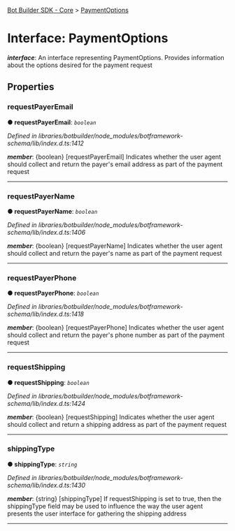 [Bot Builder SDK - Core](../README.md) > [PaymentOptions](../interfaces/botbuilder.paymentoptions.md)



# Interface: PaymentOptions

*__interface__*: An interface representing PaymentOptions. Provides information about the options desired for the payment request



## Properties
<a id="requestpayeremail"></a>

###  requestPayerEmail

**●  requestPayerEmail**:  *`boolean`* 

*Defined in libraries/botbuilder/node_modules/botframework-schema/lib/index.d.ts:1412*


*__member__*: {boolean} [requestPayerEmail] Indicates whether the user agent should collect and return the payer's email address as part of the payment request





___

<a id="requestpayername"></a>

###  requestPayerName

**●  requestPayerName**:  *`boolean`* 

*Defined in libraries/botbuilder/node_modules/botframework-schema/lib/index.d.ts:1406*


*__member__*: {boolean} [requestPayerName] Indicates whether the user agent should collect and return the payer's name as part of the payment request





___

<a id="requestpayerphone"></a>

###  requestPayerPhone

**●  requestPayerPhone**:  *`boolean`* 

*Defined in libraries/botbuilder/node_modules/botframework-schema/lib/index.d.ts:1418*


*__member__*: {boolean} [requestPayerPhone] Indicates whether the user agent should collect and return the payer's phone number as part of the payment request





___

<a id="requestshipping"></a>

###  requestShipping

**●  requestShipping**:  *`boolean`* 

*Defined in libraries/botbuilder/node_modules/botframework-schema/lib/index.d.ts:1424*


*__member__*: {boolean} [requestShipping] Indicates whether the user agent should collect and return a shipping address as part of the payment request





___

<a id="shippingtype"></a>

###  shippingType

**●  shippingType**:  *`string`* 

*Defined in libraries/botbuilder/node_modules/botframework-schema/lib/index.d.ts:1430*


*__member__*: {string} [shippingType] If requestShipping is set to true, then the shippingType field may be used to influence the way the user agent presents the user interface for gathering the shipping address





___


